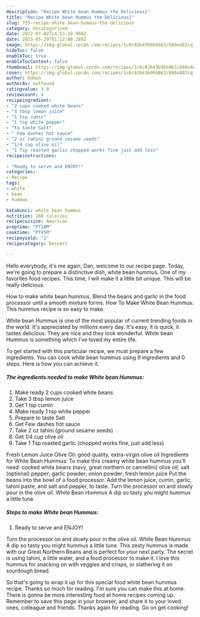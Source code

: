 ```yaml
---
description: "Recipe White bean Hummus the Delicious}"
title: "Recipe White bean Hummus the Delicious}"
slug: 755-recipe-white-bean-hummus-the-delicious
category: Uncategorized
date: 2022-07-02T14:53:19.966Z
date: 2023-05-29T01:12:08.289Z
image: https://img-global.cpcdn.com/recipes/1c6c02643b96b863/680x482cq70/white-bean-hummus-recipe-main-photo.jpg
hideToc: false
enableToc: true
enableTocContent: false
thumbnail: https://img-global.cpcdn.com/recipes/1c6c02643b96b863/680x482cq70/white-bean-hummus-recipe-main-photo.jpg
cover: https://img-global.cpcdn.com/recipes/1c6c02643b96b863/680x482cq70/white-bean-hummus-recipe-main-photo.jpg
author: Admin
authorAv: notfound
ratingvalue: 3.9
reviewcount: 4
recipeingredient:
- "2 cups cooked white beans"
- "3 tbsp lemon juice"
- "1 tsp cumin"
- "1 tsp white pepper"
- "to taste Salt"
- " Few dashes hot sauce"
- "2 oz tahini ground sesame seeds"
- "1/4 cup olive oil"
- "1 Tsp roasted garlic chopped works fine just add less"
recipeinstructions:

- "Ready to serve and ENJOY!"
categories:
- Recipe
tags:
- white
- bean
- hummus

katakunci: white bean hummus 
nutrition: 160 calories
recipecuisine: American
preptime: "PT18M"
cooktime: "PT45M"
recipeyield: "1"
recipecategory: Dessert

---
```



Hello everybody, it's me again, Dan, welcome to our recipe page. Today, we're going to prepare a distinctive dish, white bean hummus. One of my favorites food recipes. This time, I will make it a little bit unique. This will be really delicious.

How to make white bean hummus. Blend the beans and garlic in the food processor until a smooth mixture forms. How To Make White Bean Hummus. This hummus recipe is so easy to make.

White bean Hummus is one of the most popular of current trending foods in the world. It's appreciated by millions every day. It's easy, it is quick, it tastes delicious. They are nice and they look wonderful. White bean Hummus is something which I've loved my entire life.


To get started with this particular recipe, we must prepare a few ingredients. You can cook white bean hummus using 9 ingredients and 0 steps. Here is how you can achieve it.

<!--inarticleads1-->

##### The ingredients needed to make White bean Hummus:

1. Make ready 2 cups cooked white beans
1. Take 3 tbsp lemon juice
1. Get 1 tsp cumin
1. Make ready 1 tsp white pepper
1. Prepare to taste Salt
1. Get  Few dashes hot sauce
1. Take 2 oz tahini (ground sesame seeds)
1. Get 1/4 cup olive oil
1. Take 1 Tsp roasted garlic (chopped works fine, just add less)


Fresh Lemon Juice Olive Oil: good quality, extra-virgin olive oil Ingredients for White Bean Hummus: To make this creamy white bean hummus you&#39;ll need: cooked white beans (navy, great northern or cannellini) olive oil; salt (optional) pepper; garlic powder; onion powder; fresh lemon juice Put the beans into the bowl of a food processor. Add the lemon juice, cumin, garlic, tahini paste, and salt and pepper, to taste. Turn the processor on and slowly pour in the olive oil. White Bean Hummus A dip so tasty you might hummus a little tune. 

<!--inarticleads2-->

##### Steps to make White bean Hummus:


1. Ready to serve and ENJOY!

Turn the processor on and slowly pour in the olive oil. White Bean Hummus A dip so tasty you might hummus a little tune. This zesty hummus is made with our Great Northern Beans and is perfect for your next party. The secret is using tahini, a little water, and a food processor to make it. I love this hummus for snacking on with veggies and crisps, or slathering it on sourdough bread. 

So that's going to wrap it up for this special food white bean hummus recipe. Thanks so much for reading. I'm sure you can make this at home. There is gonna be more interesting food at home recipes coming up. Remember to save this page in your browser, and share it to your loved ones, colleague and friends. Thanks again for reading. Go on get cooking!
